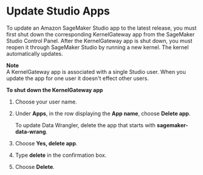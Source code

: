 # Update Studio Apps<a name="studio-tasks-update-apps"></a>

To update an Amazon SageMaker Studio app to the latest release, you must first shut down the corresponding KernelGateway app from the SageMaker Studio Control Panel\. After the KernelGateway app is shut down, you must reopen it through SageMaker Studio by running a new kernel\. The kernel automatically updates\. 

**Note**  
A KernelGateway app is associated with a single Studio user\. When you update the app for one user it doesn't effect other users\.

**To shut down the KernelGateway app**

1. Choose your user name\.

1. Under **Apps**, in the row displaying the **App name**, choose **Delete app**\. 

   To update Data Wrangler, delete the app that starts with **sagemaker\-data\-wrang**\.

1. Choose **Yes, delete app**\.

1. Type **delete** in the confirmation box\.

1. Choose **Delete**\.